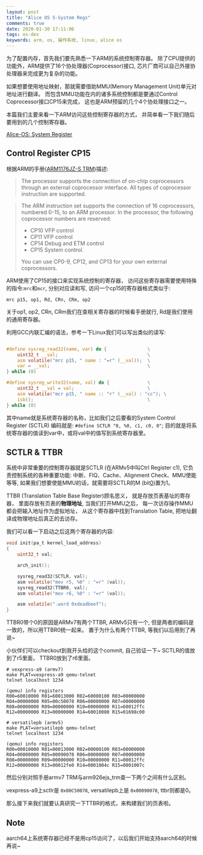 ```yaml
---
layout: post
title: "Alice OS 5-System Regs"
comments: true
date: 2020-01-30 17:11:06
tags: os-dev
keywords: arm, os, 操作系统, linux, alice os
---
```


为了配置内存，首先我们要先熟悉一下ARM的系统控制寄存器。
除了CPU提供的功能外，ARM提供了16个协处理器(Coprocessor)接口,
芯片厂商可以自己外接协处理器来完成更为复杂的功能。

如果想要使用地址映射，那就需要借助MMU(Memory Management Unit)单元对地址进行翻译。
而包含MMU功能在内的诸多系统控制都是要通过Control Coprocessor接口CP15来完成，
这也是ARM预留的几个4个协处理接口之一。

本篇我们主要来看一下ARM访问这些控制寄存器的方式，
并简单看一下我们随后要用到的几个控制寄存器。

[Alice-OS: System Register][0]

<!-- more -->

## Control Register CP15

根据ARM的手册([ARM1176JZ-S TRM][1])描述:

> The processor supports the connection of on-chip coprocessors through
> an external coprocessor interface. All types of coprocessor instruction are supported.

> The ARM instruction set supports the connection of 16 coprocessors,
> numbered 0-15, to an ARM processor.
> In the processor, the following coprocessor numbers are reserved:
>
> - CP10 VFP control
> - CP11 VFP control
> - CP14 Debug and ETM control
> - CP15 System control.
>
> You can use CP0-9, CP12, and CP13 for your own external coprocessors.

ARM使用了CP15的接口来实现系统控制的寄存器，
访问这些寄存器需要使用特殊的指令:`mrc`和`mcr`, 分别对应读和写,
访问一个cp15的寄存器格式类似于:

    mrc p15, op1, Rd, CRn, CRm, op2

关于op1, op2, CRn, CRm我们在查相关寄存器的时候看手册就行,
Rd是我们使用的通用寄存器。

利用GCC内联汇编的语法，参考一下Linux我们可以写出类似的读写:

```c sysreg.h https://github.com/SilentAlice/alice-os/blob/c8060eb6b3dfb9d6ca10a7f32a20a1df08422fd6/arch/arm/include/arch/sysreg.h

#define sysreg_read32(name, var) do {               \
    uint32_t __val;                                 \
    asm volatile("mrc p15, " name : "=r" (__val));  \
    var = __val;                                    \
} while (0)

#define sysreg_write32(name, val) do {              \
    uint32_t __val = val;                           \
    asm volatile("mcr p15, " name :: "r" (__val) : "cc"); \
    isb();                                          \
} while (0)
```

其中name就是系统寄存器的名称，比如我们之后要看的System Control Register (SCTLR)
编码就是: `#define SCTLR "0, %0, c1, c0, 0"`;
目的就是将系统寄存器的值读到var中，或将val中的值写到系统寄存器里。

## SCTLR & TTBR

系统中非常重要的控制寄存器就是SCTLR (在ARMv5中叫Ctrl Register c1),
它负责控制系统的各种重要功能: 中断、FIQ、Cache、Alignment Check、MMU使能等等,
如果我们想要使能MMU的话，就需要将SCTLR的M (bit[0])置为1。

TTBR (Translation Table Base Register)顾名思义，
就是存放页表基址的寄存器，
里面存放有页表的**物理地址**,
当我们打开MMU之后，
每一次访存操作MMU都会把输入地址作为虚拟地址，
从这个寄存器中找到Translation Table,
把地址翻译成物理地址后真正的去访存。

我们可以看一下启动之后这两个寄存器的内容:

```c kernel/init.c https://github.com/SilentAlice/alice-os/blob/c8060eb6b3dfb9d6ca10a7f32a20a1df08422fd6/kernel/init.c
void init(pa_t kernel_load_address)
{
    uint32_t val;

    arch_init();

    sysreg_read32(SCTLR, val);
    asm volatile("mov r5, %0" : "=r" (val));
    sysreg_read32(TTBR0, val);
    asm volatile("mov r6, %0" : "=r" (val));

    asm volatile(".word 0xdeadbeef");
}
```

TTBR0带个0的原因是ARMv7有两个TTBR, ARMv5只有一个,
但是两者的编码是一致的，所以用TTBR0统一起来。
置于为什么有两个TTBR,
等我们以后用到了再说~

小伙伴们可以checkout到我开头给的这个commit, 自己验证一下~
SCTLR的值放到了r5里面， TTBR0放到了r6里面。

```
# vexpress-a9 (armv7)
make PLAT=vexpress-a9 qemu-telnet
telnet localhost 1234

(qemu) info registers
R00=60010000 R01=60013000 R02=60000100 R03=00000000
R04=00000000 R05=00c50078 R06=00000000 R07=00000000
R08=00000000 R09=00000000 R10=00000000 R11=60012ffc
R12=00000000 R13=00000000 R14=60010080 R15=01698c00
```

```
# versatilepb (armv5)
make PLAT=versatilepb qemu-telnet
telnet localhost 1234

(qemu) info registers
R00=00010000 R01=00013000 R02=00000100 R03=00000000
R04=00000000 R05=00090078 R06=00000000 R07=00000000
R08=00000000 R09=00000000 R10=00000000 R11=00012ffc
R12=00000000 R13=00012fe0 R14=0001004c R15=0001007c
```

然后分别对照手册armv7 TRM与arm926ejs\_trm查一下两个之间有什么区别。

vexpress-a9上sctlr是 `0x00C50078`, versatilepb上是 `0x00090078`,
ttbr则都是0。

那么接下来我们就要认真研究一下TTBR的格式，来构建我们的页表啦。

## Note

aarch64上系统寄存器已经不是用cp15访问了，以后我们开始支持aarch64的时候再说~


[0]: https://github.com/SilentAlice/alice-os/tree/c8060eb6b3dfb9d6ca10a7f32a20a1df08422fd6
[1]: http://infocenter.arm.com/help/index.jsp?topic=/com.arm.doc.ddi0333h/Bgbhbiah.html
